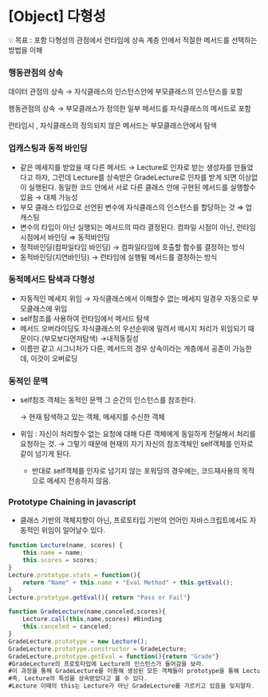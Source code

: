 # [Object] 다형성

<aside>
💡 목표 : 포함 다형성의 관점에서 런타임에 상속 계층 안에서 적절한 메서드를 선택하는 방법을 이해

</aside>

### 행동관점의 상속

데이터 관점의 상속 → 자식클래스의 인스턴스안에 부모클래스의 인스턴스를 포함

행동관점의 상속 → 부모클래스가 정의한 일부 메서드를 자식클래스의 메서드로 포함

런타임시 , 자식클래스의 정의되지 않은 메서드는 부모클래스안에서 탐색

### 업캐스팅과 동적 바인딩

- 같은 메세지를 받았을 때 다른 메서드
→ Lecture로 인자로 받는 생성자를 만들었다고 하자, 그런데  Lecture를 상속받은 GradeLecture로 인자를 받게 되면 이상없이 실행된다. 동일한 코드 안에서 서로 다른 클래스 안에 구현된 메서드를 실행할수 있음
→ 대체 가능성
- 부모 클래스 타입으로 선언된 변수에 자식클래스의 인스턴스를 할당하는 것 ⇒ 업 캐스팅
- 변수의 타입이 아닌 실행되는 메서드의 따라 결정된다. 컴파일 시점이 아닌, 런타임 시점에서 바인딩 ⇒ 동적바인딩
- 정적바인딩(컴파일타임 바인딩) → 컴파일타임에 호출할 함수를 결정하는 방식
- 동적바인딩(지연바인딩) → 런타임에 실행될 메서드를 결정하는 방식

### 동적메서드 탐색과 다형성

- 자동적인 메세지 위임 → 자식클래스에서 이해할수 없는 메세지 일경우 자동으로 부모클래스에 위임
- self참조를 사용하여 런타임에서 메서드 탐색
- 메서드 오버라이딩도 자식클래스의 우선순위에 밀려서 메시지 처리가 위임되기 때문이다.(부모보다먼저탐색)
→내적동질성
- 이름만 같고 시그니처가 다른, 메서드의 경우 상속이라는 계층에서 공존이 가능한데, 이것이 오버로딩

### 동적인 문맥

- self참조 객체는 동적인 문맥 그 순간의 인스턴스를 참조한다.
    
    → 현재 탐색하고 있는 객체, 메세지를 수신한 객체
    
- 위임 : 자신이 처리할수 없는 요청에 대해 다른 객체에게 동일하게 전달해서 처리를 요청하는 것.
→ 그렇기 때문에 현재의 자기 자신의 참조객체인 self객체를 인자로 같이 넘기게 된다.
    - 반대로 self객체를 인자로 넘기지 않는 포워딩의 경우에는, 코드재사용의 목적으로 메세지 전송하지 않음.

### Prototype Chaining in javascript

- 클래스 기반의 객체지향이 아닌, 프로토타입 기반의 언어인 자바스크립트에서도 자동적인 위임이 일어날수 있다.

```jsx
function Lecture(name, scores) {
	this.name = name;
	this.scores = scores;
}
Lecture.prototype.stats = function(){
	return "Name" + this.name + "Eval Method" + this.getEval();
}
Lecture.prototype.getEval(){ return "Pass or Fail"}

function GradeLecture(name,canceled,scores){
	Lecture.call(this,name,scores) #Binding
	this.canceled = canceled;
}
GradeLecture.prototype = new Lecture();
GradeLecture.prototype.constructor = GradeLecture;
GradeLecture.prototype.getEval = function(){return "Grade"}
#GradeLecture의 프로토타입에 Lecture의 인스턴스가 들어감을 보라.
#이 과정을 통해 GradeLecture를 이용해 생성된 모든 객체들이 prototype을 통해 Lecture에 접근가능
#즉, Lecture의 특성을 상속받았다고 볼 수 있다.
#Lecture 이때의 this는 Lecture가 아닌 GradeLecture를 가르키고 있음을 잊지말자.
```